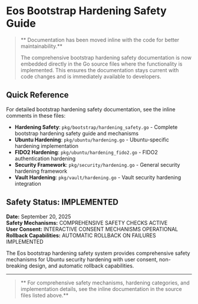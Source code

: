 # Eos Bootstrap Hardening Safety Guide

> ** Documentation has been moved inline with the code for better maintainability.**
> 
> The comprehensive bootstrap hardening safety documentation is now embedded directly in the Go source files where the functionality is implemented. This ensures the documentation stays current with code changes and is immediately available to developers.

## Quick Reference

For detailed bootstrap hardening safety documentation, see the inline comments in these files:

- **Hardening Safety**: `pkg/bootstrap/hardening_safety.go` - Complete bootstrap hardening safety guide and mechanisms
- **Ubuntu Hardening**: `pkg/ubuntu/hardening.go` - Ubuntu-specific hardening implementation
- **FIDO2 Hardening**: `pkg/ubuntu/hardening_fido2.go` - FIDO2 authentication hardening
- **Security Framework**: `pkg/security/hardening.go` - General security hardening framework
- **Vault Hardening**: `pkg/vault/hardening.go` - Vault security hardening integration

## Safety Status:  IMPLEMENTED

**Date:** September 20, 2025  
**Safety Mechanisms:**  COMPREHENSIVE SAFETY CHECKS ACTIVE  
**User Consent:**  INTERACTIVE CONSENT MECHANISMS OPERATIONAL  
**Rollback Capabilities:**  AUTOMATIC ROLLBACK ON FAILURES IMPLEMENTED

The Eos bootstrap hardening safety system provides comprehensive safety mechanisms for Ubuntu security hardening with user consent, non-breaking design, and automatic rollback capabilities.

---

> ** For comprehensive safety mechanisms, hardening categories, and implementation details, see the inline documentation in the source files listed above.**
